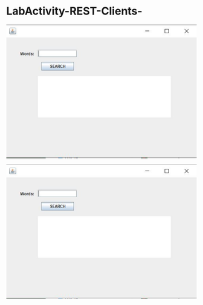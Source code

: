 # LabActivity-REST-Clients-

![](https://github.com/MuhdSyahmi/Lab-Activity---REST-Clients/blob/master/Screenshot/1st.JPG)

![](https://github.com/MuhdSyahmi/Lab-Activity---REST-Clients/blob/master/Screenshot/1st.JPG)
